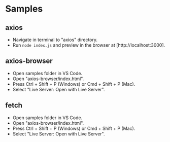 # Samples

## axios

- Navigate in terminal to "axios" directory.
- Run `node index.js` and preview in the browser at [http://localhost:3000].

## axios-browser

- Open samples folder in VS Code.
- Open "axios-browser/index.html".
- Press Ctrl + Shift + P (Windows) or Cmd + Shift + P (Mac).
- Select "Live Server: Open with Live Server".

## fetch

- Open samples folder in VS Code.
- Open "axios-browser/index.html".
- Press Ctrl + Shift + P (Windows) or Cmd + Shift + P (Mac).
- Select "Live Server: Open with Live Server".